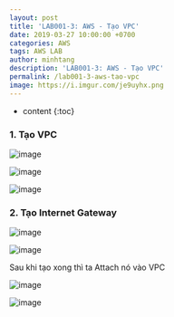 ```yaml
---
layout: post
title: 'LAB001-3: AWS - Tạo VPC'
date: 2019-03-27 10:00:00 +0700
categories: AWS
tags: AWS LAB
author: minhtang
description: 'LAB001-3: AWS - Tạo VPC'
permalink: /lab001-3-aws-tao-vpc
image: https://i.imgur.com/je9uyhx.png
---
```


* content
{:toc}
### 1. Tạo VPC

![image](https://user-images.githubusercontent.com/27756008/54731509-200cec80-4bc1-11e9-8b1b-f8d2bd628ce0.png)




![image](https://user-images.githubusercontent.com/27756008/54731543-521e4e80-4bc1-11e9-9ab1-6d94457f44df.png)

![image](https://user-images.githubusercontent.com/27756008/54731548-5fd3d400-4bc1-11e9-991f-d6eb774cff3b.png)

### 2. Tạo Internet Gateway

![image](https://user-images.githubusercontent.com/27756008/54732515-c7d8e900-4bc6-11e9-830f-f694ac185fd2.png)

![image](https://user-images.githubusercontent.com/27756008/54732537-e50db780-4bc6-11e9-9531-a67a3224c9c6.png)

Sau khi tạo xong thì ta Attach nó vào VPC

![image](https://user-images.githubusercontent.com/27756008/54732553-feaeff00-4bc6-11e9-89c2-42b7c6035747.png)

![image](https://user-images.githubusercontent.com/27756008/54732559-0a022a80-4bc7-11e9-8096-811233d1fac5.png)
